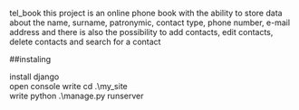 tel_book
this project is an online phone book with the ability to store data about the name, surname, patronymic, contact type, phone number, e-mail address and there is also the possibility to add contacts, edit contacts, delete contacts and search for a contact

##instaling

install django		
open console
write cd .\my_site\
write python .\manage.py runserver
